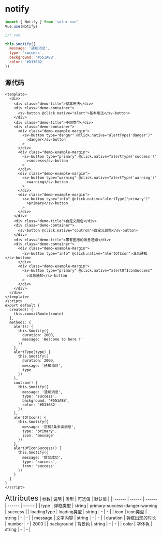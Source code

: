 # notify

```javascript
import { Notify } from 'solar-vue'
Vue.use(Notify)

//*.vue

this.$notify({
  message: '通知消息',
  type: 'success',
  background: '#551A8B',
  color: '#D33682'
})
```

## 源代码

```vue
<template>
  <div>
    <div class="demo-title">基本用法</div>
    <div class="demo-container">
      <sv-button @click.native="alert">基本用法</sv-button>
    </div>
    <div class="demo-title">不同类型</div>
    <div class="demo-container">
      <div class="demo-example-margin">
        <sv-button type="danger" @click.native="alertType('danger')"
          >danger</sv-button
        >
      </div>
      <div class="demo-example-margin">
        <sv-button type="primary" @click.native="alertType('success')"
          >success</sv-button
        >
      </div>
      <div class="demo-example-margin">
        <sv-button type="warning" @click.native="alertType('warning')"
          >warning</sv-button
        >
      </div>
      <div class="demo-example-margin">
        <sv-button type="info" @click.native="alertType('primary')"
          >primary</sv-button
        >
      </div>
    </div>
    <div class="demo-title">自定义颜色</div>
    <div class="demo-container">
      <sv-button @click.native="coutrom">自定义颜色</sv-button>
    </div>
    <div class="demo-title">带有图标的消息通知</div>
    <div class="demo-container">
      <div class="demo-example-margin">
        <sv-button type="info" @click.native="alertOfIcon">消息通知</sv-button>
      </div>
      <div class="demo-example-margin">
        <sv-button type="primary" @click.native="alertOfIconSuccess"
          >消息通知</sv-button
        >
      </div>
    </div>
  </div>
</template>
<script>
export default {
  created() {
    this.commitRoute(route)
  },
  methods: {
    alert() {
      this.$notify({
        duration: 2000,
        message: 'Welcome to here !'
      })
    },
    alertType(type) {
      this.$notify({
        duration: 2000,
        message: '通知消息',
        type
      })
    },
    coutrom() {
      this.$notify({
        message: '通知消息',
        type: 'success',
        background: '#551A8B',
        color: '#D33682'
      })
    },
    alertOfIcon() {
      this.$notify({
        message: '您有2条未读消息',
        type: 'primary',
        icon: 'message'
      })
    },
    alertOfIconSuccess() {
      this.$notify({
        message: '提交成功',
        type: 'success',
        icon: 'success'
      })
    }
  }
}
</script>
```

<ClientOnly>
<font size=5>Attributes</font>
| 参数| 说明 | 类型 | 可选值 | 默认值 |
| :------ | ------ | ------ | ------ | ------ |
| type | 弹框类型 | string | primary-success-danger-warning | success |
| loadingType | loading类型 | string | - | - |
| icon | icon类型 | string | - | - |
| message | 文字内容 | string | - | - |
| duration | 弹框出现的时长 | number | - | 2000 |
| background | 背景色 | string | - | - |
| color | 字体色 | string | - | - |
</ClientOnly>
